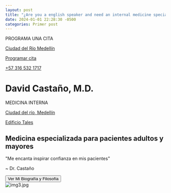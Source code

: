 ```yaml
---
layout: post
title: "¿Are you a english speaker and need an internal medicine specialist?"
date: 2024-01-01 22:28:30 -0500
categories: Primer post
---
```


<div class="header-banner">
  <div class="container">
    <div class="contact-info">
      <p>PROGRAMA UNA CITA</p>
      <p><a href="#">Ciudad del Río Medellín</a></p>
      <p><a href="#">Programar cita</a></p>
      <p class="phone-number"><a href="tel:+57 316 532 1717">+57 316 532 1717</a></p>
    </div>
    <div class="logo">
      <h1 class="doctor-name">David Castaño, M.D.</h1>
      <p class="specialty">MEDICINA INTERNA</p>
    </div>
    <div class="secondary-contact">
      <p class="secondary-location"><a href="#">Ciudad del río, Medellín</a></p>
      <p><a href="#">Edificio Tales</a></p>
    </div>
  </div>
</div>

<div class="main-content">
  <div class="container">
    <div class="intro">
      <h2>Medicina especializada para pacientes adultos y mayores</h2>
      <p>"Me encanta inspirar confianza en mis pacientes"</p>
      <p>~ Dr. Castaño</p>
      <a href="https://www.instagram.com/dr.davidcastano?igsh=N2oxbW9hMmEwdTFo&utm_source=qr" target="_blank">
        <button class="center-button">Ver Mi Biografía y Filosofía</button>
      </a>
    </div>
    <div class="image">
      <img src="{{ site.baseurl }}/assets/images/img3.jpg" alt="img3.jpg">
    </div>
  </div>
</div>
